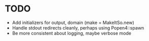 # TODO

* Add initializers for output, domain (make = MakeItSo.new)
* Handle stdout redirects cleanly, perhaps using Popen4::spawn
* Be more consistent about logging, maybe verbose mode
